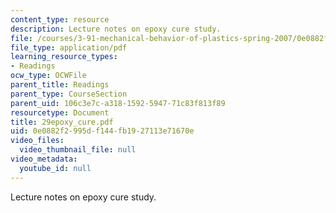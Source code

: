 ```yaml
---
content_type: resource
description: Lecture notes on epoxy cure study.
file: /courses/3-91-mechanical-behavior-of-plastics-spring-2007/0e0882f2995df144fb1927113e71670e_29epoxy_cure.pdf
file_type: application/pdf
learning_resource_types:
- Readings
ocw_type: OCWFile
parent_title: Readings
parent_type: CourseSection
parent_uid: 106c3e7c-a318-1592-5947-71c83f813f89
resourcetype: Document
title: 29epoxy_cure.pdf
uid: 0e0882f2-995d-f144-fb19-27113e71670e
video_files:
  video_thumbnail_file: null
video_metadata:
  youtube_id: null
---
```

Lecture notes on epoxy cure study.

